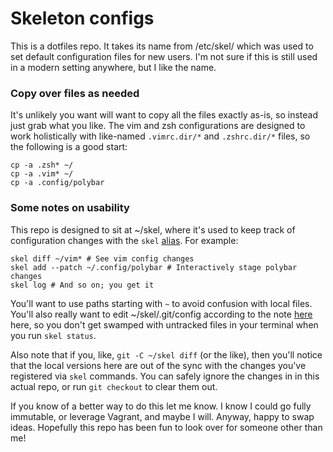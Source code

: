 # Skeleton configs

This is a dotfiles repo. It takes its name from /etc/skel/ which was used to set default configuration files for new users. I'm not sure if this is still used in a modern setting anywhere, but I like the name.

### Copy over files as needed

It's unlikely you want will want to copy all the files exactly as-is, so instead just grab what you like. The vim and zsh configurations are designed to work holistically with like-named `.vimrc.dir/*` and `.zshrc.dir/*` files, so the following is a good start:

```shell
cp -a .zsh* ~/
cp -a .vim* ~/
cp -a .config/polybar
```

### Some notes on usability

This repo is designed to sit at ~/skel, where it's used to keep track of configuration changes with the `skel` [alias](./.zshrc.dir/_aliases). For example:

```shell
skel diff ~/vim* # See vim config changes
skel add --patch ~/.config/polybar # Interactively stage polybar changes
skel log # And so on; you get it
```

You'll want to use paths starting with `~` to avoid confusion with local files. You'll also really want to edit ~/skel/.git/config according to the note [here](.gitignore) here, so you don't get swamped with untracked files in your terminal when you run `skel status`.

Also note that if you, like, `git -C ~/skel diff` (or the like), then you'll notice that the local versions here are out of the sync with the changes you've registered via `skel` commands. You can safely ignore the changes in in this actual repo, or run `git checkout` to clear them out.

If you know of a better way to do this let me know. I know I could go fully immutable, or leverage Vagrant, and maybe I will. Anyway, happy to swap ideas. Hopefully this repo has been fun to look over for someone other than me!
